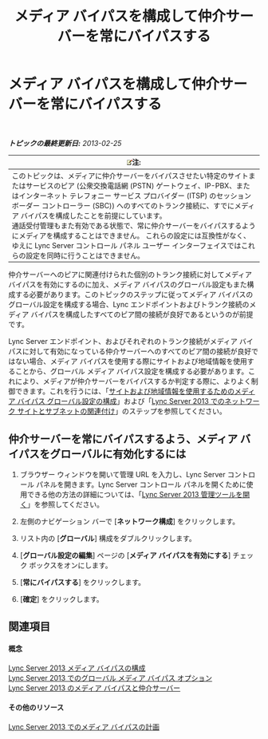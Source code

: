 ﻿---
title: メディア バイパスを構成して仲介サーバーを常にバイパスする
TOCTitle: メディア バイパスを構成して仲介サーバーを常にバイパスする
ms:assetid: 370c4f54-e520-4d77-96a3-84c5e84a9996
ms:mtpsurl: https://technet.microsoft.com/ja-jp/library/Gg425846(v=OCS.15)
ms:contentKeyID: 48271748
ms.date: 05/19/2016
mtps_version: v=OCS.15
ms.translationtype: HT
---

# メディア バイパスを構成して仲介サーバーを常にバイパスする

 

_**トピックの最終更新日:** 2013-02-25_

<table>
<thead>
<tr class="header">
<th><img src="images/Gg412781.note(OCS.15).gif" title="note" alt="note" />注:</th>
</tr>
</thead>
<tbody>
<tr class="odd">
<td>このトピックは、メディアに仲介サーバーをバイパスさせたい特定のサイトまたはサービスのピア (公衆交換電話網 (PSTN) ゲートウェイ、IP-PBX、またはインターネット テレフォニー サービス プロバイダー (ITSP) のセッション ボーダー コントローラー (SBC)) へのすべてのトランク接続に、すでにメディア バイパスを構成したことを前提にしています。<br />
通話受付管理もまた有効である状態で、常に仲介サーバーをバイパスするようにメディアを構成することはできません。 これらの設定には互換性がなく、ゆえに Lync Server コントロール パネル ユーザー インターフェイスではこれらの設定を同時に行うことはできません。</td>
</tr>
</tbody>
</table>


仲介サーバーへのピアに関連付けられた個別のトランク接続に対してメディア バイパスを有効にするのに加え、メディア バイパスのグローバル設定もまた構成する必要があります。このトピックのステップに従ってメディア バイパスのグローバル設定を構成する場合、Lync エンドポイントおよびトランク接続のメディア バイパスを構成したすべてのピア間の接続が良好であるというのが前提です。

Lync Server エンドポイント、およびそれぞれのトランク接続がメディア バイパスに対して有効になっている仲介サーバーへのすべてのピア間の接続が良好ではない場合、メディア バイパスを使用する際にサイトおよび地域情報を使用することから、グローバル メディア バイパス設定を構成する必要があります。これにより、メディアが仲介サーバーをバイパスするか判定する際に、よりよく制御できます。これを行うには、「[サイトおよび地域情報を使用するためのメディア バイパス グローバル設定の構成](lync-server-2013-configure-media-bypass-global-settings-to-use-site-and-region-information.md)」および「[Lync Server 2013 でのネットワーク サイトとサブネットの関連付け](lync-server-2013-associate-a-subnet-with-a-network-site.md)」のステップを参照してください。

## 仲介サーバーを常にバイパスするよう、メディア バイパスをグローバルに有効化するには

1.  ブラウザー ウィンドウを開いて管理 URL を入力し、Lync Server コントロール パネルを開きます。Lync Server コントロール パネルを開くために使用できる他の方法の詳細については、「[Lync Server 2013 管理ツールを開く](lync-server-2013-open-lync-server-administrative-tools.md)」を参照してください。

2.  左側のナビゲーション バーで \[**ネットワーク構成**\] をクリックします。

3.  リスト内の \[**グローバル**\] 構成をダブルクリックします。

4.  \[**グローバル設定の編集**\] ページの \[**メディア バイパスを有効にする**\] チェック ボックスをオンにします。

5.  \[**常にバイパスする**\] をクリックします。

6.  \[**確定**\] をクリックします。

## 関連項目

#### 概念

[Lync Server 2013 メディア バイパスの構成](lync-server-2013-configure-media-bypass.md)  
[Lync Server 2013 でのグローバル メディア バイパス オプション](lync-server-2013-global-media-bypass-options.md)  
[Lync Server 2013 のメディア バイパスと仲介サーバー](lync-server-2013-media-bypass-and-mediation-server.md)  

#### その他のリソース

[Lync Server 2013 でのメディア バイパスの計画](lync-server-2013-planning-for-media-bypass.md)

